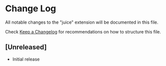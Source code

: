 # Change Log

All notable changes to the "juice" extension will be documented in this file.

Check [Keep a Changelog](http://keepachangelog.com/) for recommendations on how to structure this file.

## [Unreleased]

- Initial release